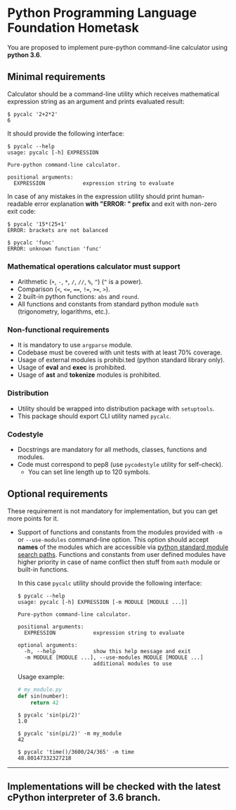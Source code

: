# Python Programming Language Foundation Hometask
You are proposed to implement pure-python command-line calculator
using **python 3.6**.


## Minimal requirements
Calculator should be a command-line utility which receives mathematical
expression string as an argument and prints evaluated result:
```shell
$ pycalc '2+2*2'
6
```

It should provide the following interface:
```shell
$ pycalc --help
usage: pycalc [-h] EXPRESSION

Pure-python command-line calculator.

positional arguments:
  EXPRESSION            expression string to evaluate

```

In case of any mistakes in the expression utility should print human-readable
error explanation **with "ERROR: " prefix** and exit with non-zero exit code:
```shell
$ pycalc '15*(25+1'
ERROR: brackets are not balanced

$ pycalc 'func'
ERROR: unknown function 'func'
```

### Mathematical operations calculator must support
* Arithmetic (`+`, `-`, `*`, `/`, `//`, `%`, `^`) (`^` is a power).
* Comparison (`<`, `<=`, `==`, `!=`, `>=`, `>`).
* 2 built-in python functions: `abs` and `round`.
* All functions and constants from standard python module `math` (trigonometry, logarithms, etc.).

### Non-functional requirements
* It is mandatory to use `argparse` module.
* Codebase must be covered with unit tests with at least 70% coverage.
* Usage of external modules is prohibi.ted (python standard library only).
* Usage of **eval** and **exec** is prohibited.
* Usage of **ast** and **tokenize** modules is prohibited.

### Distribution
* Utility should be wrapped into distribution package with `setuptools`.
* This package should export CLI utility named `pycalc`.

### Codestyle
* Docstrings are mandatory for all methods, classes, functions and modules.
* Code must correspond to pep8 (use `pycodestyle` utility for self-check).
  * You can set line length up to 120 symbols.


## Optional requirements
These requirement is not mandatory for implementation, but you can get more points for it.

* Support of functions and constants from the modules provided with `-m` or `--use-modules` command-line option.
  This option should accept **names** of the modules which are accessible via
  [python standard module search paths](https://docs.python.org/3/tutorial/modules.html#the-module-search-path).
  Functions and constants from user defined modules have higher priority in case of name conflict then stuff from `math` module or built-in functions.

  In this case `pycalc` utility should provide the following interface:
  ```shell
  $ pycalc --help
  usage: pycalc [-h] EXPRESSION [-m MODULE [MODULE ...]]

  Pure-python command-line calculator.

  positional arguments:
    EXPRESSION            expression string to evaluate

  optional arguments:
    -h, --help            show this help message and exit
    -m MODULE [MODULE ...], --use-modules MODULE [MODULE ...]
                          additional modules to use
  ```

  Usage example:
  ```python
  # my_module.py
  def sin(number):
      return 42
  ```

  ```shell
  $ pycalc 'sin(pi/2)'
  1.0

  $ pycalc 'sin(pi/2)' -m my_module
  42

  $ pycalc 'time()/3600/24/365' -m time
  48.80147332327218
  ```

---
Implementations will be checked with the latest cPython interpreter of 3.6 branch.
---